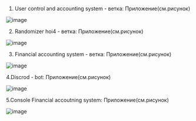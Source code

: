 
1. User control and accounting system - ветка: Приложение(см.рисунок)

![image](https://github.com/user-attachments/assets/c112b79a-b22f-4644-a3b2-8231edcff8d2)


2. Randomizer hoi4 - ветка: Приложение(см.рисунок)

![image](https://github.com/user-attachments/assets/6ebc98d0-7718-44b5-985b-a64bb5de1bc7)



3. Financial accounting system - ветка: Приложение(см.рисунок)

![image](https://github.com/user-attachments/assets/e5d6ced9-397c-46d8-9119-db1b2af45402)


4.Discrod - bot: Приложение(см.рисунок)

![image](https://github.com/user-attachments/assets/874a9359-669a-49b9-a65f-f852e24d7fff)

5.Сonsole Financial accoutning system: Приложение(см.рисунок)

![image](https://github.com/user-attachments/assets/00eb92d6-751b-4739-ab65-397f9cc4b3c9)


